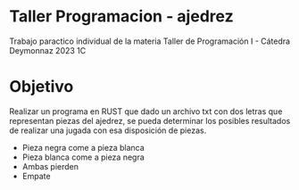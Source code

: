 # Taller Programacion - ajedrez
Trabajo paractico individual de la materia Taller de Programación I - Cátedra Deymonnaz 2023 1C

# Objetivo
Realizar un programa en RUST que dado un archivo txt con dos letras que representan piezas del ajedrez, se pueda determinar los posibles resultados de realizar una jugada con esa disposición de piezas.       
- Pieza negra come a pieza blanca
- Pieza blanca come a pieza negra
- Ambas pierden
- Empate
